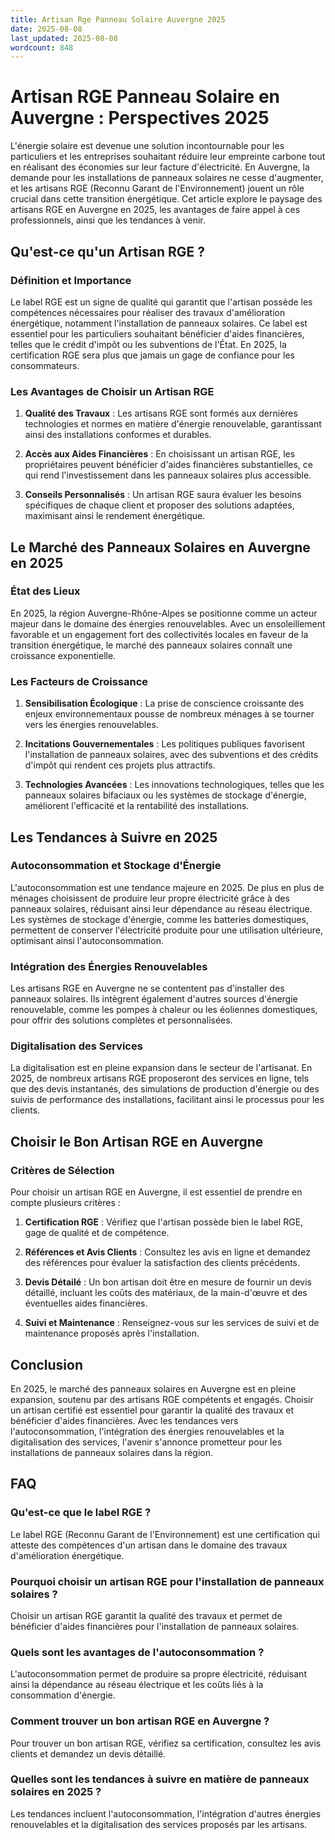 ```yaml
---
title: Artisan Rge Panneau Solaire Auvergne 2025
date: 2025-08-08
last_updated: 2025-08-08
wordcount: 848
---
```


# Artisan RGE Panneau Solaire en Auvergne : Perspectives 2025

L'énergie solaire est devenue une solution incontournable pour les particuliers et les entreprises souhaitant réduire leur empreinte carbone tout en réalisant des économies sur leur facture d'électricité. En Auvergne, la demande pour les installations de panneaux solaires ne cesse d'augmenter, et les artisans RGE (Reconnu Garant de l'Environnement) jouent un rôle crucial dans cette transition énergétique. Cet article explore le paysage des artisans RGE en Auvergne en 2025, les avantages de faire appel à ces professionnels, ainsi que les tendances à venir.

## Qu'est-ce qu'un Artisan RGE ?

### Définition et Importance

Le label RGE est un signe de qualité qui garantit que l'artisan possède les compétences nécessaires pour réaliser des travaux d'amélioration énergétique, notamment l'installation de panneaux solaires. Ce label est essentiel pour les particuliers souhaitant bénéficier d'aides financières, telles que le crédit d'impôt ou les subventions de l'État. En 2025, la certification RGE sera plus que jamais un gage de confiance pour les consommateurs.

### Les Avantages de Choisir un Artisan RGE

1. **Qualité des Travaux** : Les artisans RGE sont formés aux dernières technologies et normes en matière d'énergie renouvelable, garantissant ainsi des installations conformes et durables.
   
2. **Accès aux Aides Financières** : En choisissant un artisan RGE, les propriétaires peuvent bénéficier d'aides financières substantielles, ce qui rend l'investissement dans les panneaux solaires plus accessible.

3. **Conseils Personnalisés** : Un artisan RGE saura évaluer les besoins spécifiques de chaque client et proposer des solutions adaptées, maximisant ainsi le rendement énergétique.

## Le Marché des Panneaux Solaires en Auvergne en 2025

### État des Lieux

En 2025, la région Auvergne-Rhône-Alpes se positionne comme un acteur majeur dans le domaine des énergies renouvelables. Avec un ensoleillement favorable et un engagement fort des collectivités locales en faveur de la transition énergétique, le marché des panneaux solaires connaît une croissance exponentielle.

### Les Facteurs de Croissance

1. **Sensibilisation Écologique** : La prise de conscience croissante des enjeux environnementaux pousse de nombreux ménages à se tourner vers les énergies renouvelables.

2. **Incitations Gouvernementales** : Les politiques publiques favorisent l'installation de panneaux solaires, avec des subventions et des crédits d'impôt qui rendent ces projets plus attractifs.

3. **Technologies Avancées** : Les innovations technologiques, telles que les panneaux solaires bifaciaux ou les systèmes de stockage d'énergie, améliorent l'efficacité et la rentabilité des installations.

## Les Tendances à Suivre en 2025

### Autoconsommation et Stockage d'Énergie

L'autoconsommation est une tendance majeure en 2025. De plus en plus de ménages choisissent de produire leur propre électricité grâce à des panneaux solaires, réduisant ainsi leur dépendance au réseau électrique. Les systèmes de stockage d'énergie, comme les batteries domestiques, permettent de conserver l'électricité produite pour une utilisation ultérieure, optimisant ainsi l'autoconsommation.

### Intégration des Énergies Renouvelables

Les artisans RGE en Auvergne ne se contentent pas d'installer des panneaux solaires. Ils intègrent également d'autres sources d'énergie renouvelable, comme les pompes à chaleur ou les éoliennes domestiques, pour offrir des solutions complètes et personnalisées.

### Digitalisation des Services

La digitalisation est en pleine expansion dans le secteur de l'artisanat. En 2025, de nombreux artisans RGE proposeront des services en ligne, tels que des devis instantanés, des simulations de production d'énergie ou des suivis de performance des installations, facilitant ainsi le processus pour les clients.

## Choisir le Bon Artisan RGE en Auvergne

### Critères de Sélection

Pour choisir un artisan RGE en Auvergne, il est essentiel de prendre en compte plusieurs critères :

1. **Certification RGE** : Vérifiez que l'artisan possède bien le label RGE, gage de qualité et de compétence.

2. **Références et Avis Clients** : Consultez les avis en ligne et demandez des références pour évaluer la satisfaction des clients précédents.

3. **Devis Détailé** : Un bon artisan doit être en mesure de fournir un devis détaillé, incluant les coûts des matériaux, de la main-d'œuvre et des éventuelles aides financières.

4. **Suivi et Maintenance** : Renseignez-vous sur les services de suivi et de maintenance proposés après l'installation.

## Conclusion

En 2025, le marché des panneaux solaires en Auvergne est en pleine expansion, soutenu par des artisans RGE compétents et engagés. Choisir un artisan certifié est essentiel pour garantir la qualité des travaux et bénéficier d'aides financières. Avec les tendances vers l'autoconsommation, l'intégration des énergies renouvelables et la digitalisation des services, l'avenir s'annonce prometteur pour les installations de panneaux solaires dans la région.

## FAQ

### Qu'est-ce que le label RGE ?

Le label RGE (Reconnu Garant de l'Environnement) est une certification qui atteste des compétences d'un artisan dans le domaine des travaux d'amélioration énergétique.

### Pourquoi choisir un artisan RGE pour l'installation de panneaux solaires ?

Choisir un artisan RGE garantit la qualité des travaux et permet de bénéficier d'aides financières pour l'installation de panneaux solaires.

### Quels sont les avantages de l'autoconsommation ?

L'autoconsommation permet de produire sa propre électricité, réduisant ainsi la dépendance au réseau électrique et les coûts liés à la consommation d'énergie.

### Comment trouver un bon artisan RGE en Auvergne ?

Pour trouver un bon artisan RGE, vérifiez sa certification, consultez les avis clients et demandez un devis détaillé.

### Quelles sont les tendances à suivre en matière de panneaux solaires en 2025 ?

Les tendances incluent l'autoconsommation, l'intégration d'autres énergies renouvelables et la digitalisation des services proposés par les artisans.